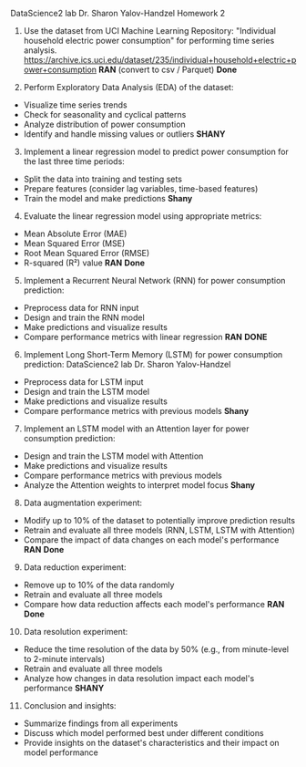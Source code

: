 DataScience2 lab
Dr. Sharon Yalov-Handzel
Homework 2

1. Use the dataset from UCI Machine Learning Repository: "Individual household electric
   power consumption" for performing time series analysis.
   https://archive.ics.uci.edu/dataset/235/individual+household+electric+power+consumption
   **RAN** (convert to csv / Parquet) **Done**

2. Perform Exploratory Data Analysis (EDA) of the dataset:

- Visualize time series trends
- Check for seasonality and cyclical patterns
- Analyze distribution of power consumption
- Identify and handle missing values or outliers
  **SHANY**

3. Implement a linear regression model to predict power consumption for the last three time
   periods:

- Split the data into training and testing sets
- Prepare features (consider lag variables, time-based features)
- Train the model and make predictions
  **Shany**

4. Evaluate the linear regression model using appropriate metrics:

- Mean Absolute Error (MAE)
- Mean Squared Error (MSE)
- Root Mean Squared Error (RMSE)
- R-squared (R²) value
  **RAN** **Done**

5. Implement a Recurrent Neural Network (RNN) for power consumption prediction:

- Preprocess data for RNN input
- Design and train the RNN model
- Make predictions and visualize results
- Compare performance metrics with linear regression
  **RAN** **DONE**

6. Implement Long Short-Term Memory (LSTM) for power consumption prediction:
   DataScience2 lab
   Dr. Sharon Yalov-Handzel

- Preprocess data for LSTM input
- Design and train the LSTM model
- Make predictions and visualize results
- Compare performance metrics with previous models
  **Shany**

7. Implement an LSTM model with an Attention layer for power consumption prediction:

- Design and train the LSTM model with Attention
- Make predictions and visualize results
- Compare performance metrics with previous models
- Analyze the Attention weights to interpret model focus
  **Shany**

8. Data augmentation experiment:

- Modify up to 10% of the dataset to potentially improve prediction results
- Retrain and evaluate all three models (RNN, LSTM, LSTM with Attention)
- Compare the impact of data changes on each model's performance
  **RAN** **Done**

9. Data reduction experiment:

- Remove up to 10% of the data randomly
- Retrain and evaluate all three models
- Compare how data reduction affects each model's performance
  **RAN** **Done**

10. Data resolution experiment:

- Reduce the time resolution of the data by 50% (e.g., from minute-level to 2-minute
  intervals)
- Retrain and evaluate all three models
- Analyze how changes in data resolution impact each model's performance
  **SHANY**

11. Conclusion and insights:

- Summarize findings from all experiments
- Discuss which model performed best under different conditions
- Provide insights on the dataset's characteristics and their impact on model performance
